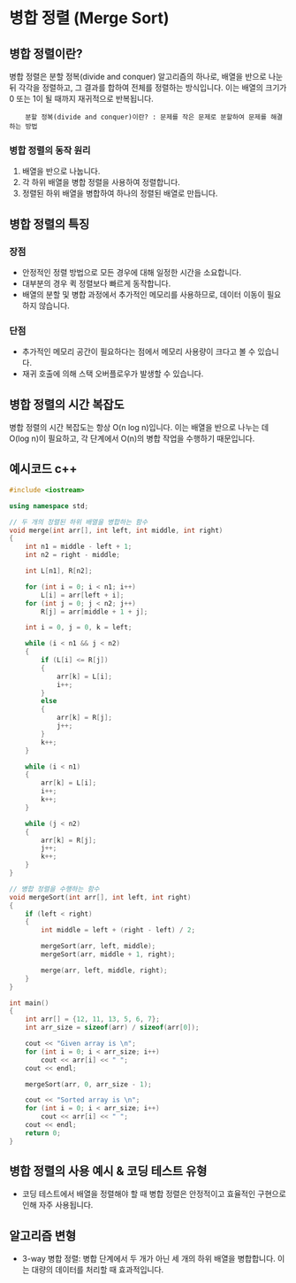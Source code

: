 # 병합 정렬 (Merge Sort)

## 병합 정렬이란?
병합 정렬은 분할 정복(divide and conquer) 알고리즘의 하나로, 배열을 반으로 나눈 뒤 각각을 정렬하고, 그 결과를 합하여 전체를 정렬하는 방식입니다. 이는 배열의 크기가 0 또는 1이 될 때까지 재귀적으로 반복됩니다.

		분할 정복(divide and conquer)이란? : 문제를 작은 문제로 분할하여 문제를 해결하는 방법

### 병합 정렬의 동작 원리
1. 배열을 반으로 나눕니다.
2. 각 하위 배열을 병합 정렬을 사용하여 정렬합니다.
3. 정렬된 하위 배열을 병합하여 하나의 정렬된 배열로 만듭니다.

## 병합 정렬의 특징
 ### 장점
 * 안정적인 정렬 방법으로 모든 경우에 대해 일정한 시간을 소요합니다.
 * 대부분의 경우 퀵 정렬보다 빠르게 동작합니다.
 * 배열의 분할 및 병합 과정에서 추가적인 메모리를 사용하므로, 데이터 이동이 필요하지 않습니다.

 ### 단점
 * 추가적인 메모리 공간이 필요하다는 점에서 메모리 사용량이 크다고 볼 수 있습니다.
 * 재귀 호출에 의해 스택 오버플로우가 발생할 수 있습니다.
 
## 병합 정렬의 시간 복잡도
 병합 정렬의 시간 복잡도는 항상 O(n log n)입니다. 이는 배열을 반으로 나누는 데 O(log n)이 필요하고, 각 단계에서 O(n)의 병합 작업을 수행하기 때문입니다.

## 예시코드 c++
```cpp
#include <iostream>

using namespace std;

// 두 개의 정렬된 하위 배열을 병합하는 함수
void merge(int arr[], int left, int middle, int right) 
{
    int n1 = middle - left + 1;
    int n2 = right - middle;

    int L[n1], R[n2];

    for (int i = 0; i < n1; i++)
        L[i] = arr[left + i];
    for (int j = 0; j < n2; j++)
        R[j] = arr[middle + 1 + j];

    int i = 0, j = 0, k = left;

    while (i < n1 && j < n2) 
    {
        if (L[i] <= R[j]) 
        {
            arr[k] = L[i];
            i++;
        } 
        else 
        {
            arr[k] = R[j];
            j++;
        }
        k++;
    }

    while (i < n1) 
    {
        arr[k] = L[i];
        i++;
        k++;
    }

    while (j < n2) 
    {
        arr[k] = R[j];
        j++;
        k++;
    }
}

// 병합 정렬을 수행하는 함수
void mergeSort(int arr[], int left, int right) 
{
    if (left < right) 
    {
        int middle = left + (right - left) / 2;

        mergeSort(arr, left, middle);
        mergeSort(arr, middle + 1, right);

        merge(arr, left, middle, right);
    }
}

int main() 
{
    int arr[] = {12, 11, 13, 5, 6, 7};
    int arr_size = sizeof(arr) / sizeof(arr[0]);

    cout << "Given array is \n";
    for (int i = 0; i < arr_size; i++)
        cout << arr[i] << " ";
    cout << endl;

    mergeSort(arr, 0, arr_size - 1);

    cout << "Sorted array is \n";
    for (int i = 0; i < arr_size; i++)
        cout << arr[i] << " ";
    cout << endl;
    return 0;
}
```
## 병합 정렬의 사용 예시 & 코딩 테스트 유형
* 코딩 테스트에서 배열을 정렬해야 할 때 병합 정렬은 안정적이고 효율적인 구현으로 인해 자주 사용됩니다.

## 알고리즘 변형
* 3-way 병합 정렬: 병합 단계에서 두 개가 아닌 세 개의 하위 배열을 병합합니다. 이는 대량의 데이터를 처리할 때 효과적입니다.